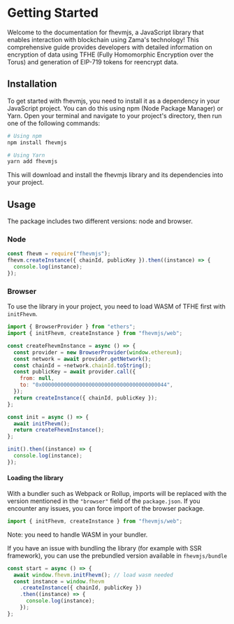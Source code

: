 # Getting Started

Welcome to the documentation for fhevmjs, a JavaScript library that enables interaction with blockchain using Zama's technology! This comprehensive guide provides developers with detailed information on encryption of data using TFHE (Fully Homomorphic Encryption over the Torus) and generation of EIP-719 tokens for reencrypt data.

## Installation

To get started with fhevmjs, you need to install it as a dependency in your JavaScript project. You can do this using npm (Node Package Manager) or Yarn. Open your terminal and navigate to your project's directory, then run one of the following commands:

```bash
# Using npm
npm install fhevmjs

# Using Yarn
yarn add fhevmjs
```

This will download and install the fhevmjs library and its dependencies into your project.

## Usage

The package includes two different versions: node and browser.

### Node

```javascript
const fhevm = require("fhevmjs");
fhevm.createInstance({ chainId, publicKey }).then((instance) => {
  console.log(instance);
});
```

### Browser

To use the library in your project, you need to load WASM of TFHE first with `initFhevm`.

```javascript
import { BrowserProvider } from "ethers";
import { initFhevm, createInstance } from "fhevmjs/web";

const createFhevmInstance = async () => {
  const provider = new BrowserProvider(window.ethereum);
  const network = await provider.getNetwork();
  const chainId = +network.chainId.toString();
  const publicKey = await provider.call({
    from: null,
    to: "0x0000000000000000000000000000000000000044",
  });
  return createInstance({ chainId, publicKey });
};

const init = async () => {
  await initFhevm();
  return createFhevmInstance();
};

init().then((instance) => {
  console.log(instance);
});
```

#### Loading the library

With a bundler such as Webpack or Rollup, imports will be replaced with the version mentioned in the `"browser"` field of the `package.json`. If you encounter any issues, you can force import of the browser package.

```javascript
import { initFhevm, createInstance } from "fhevmjs/web";
```

Note: you need to handle WASM in your bundler.

If you have an issue with bundling the library (for example with SSR framework), you can use the prebundled version available in `fhevmjs/bundle`

```javascript
const start = async () => {
  await window.fhevm.initFhevm(); // load wasm needed
  const instance = window.fhevm
    .createInstance({ chainId, publicKey })
    .then((instance) => {
      console.log(instance);
    });
};
```
